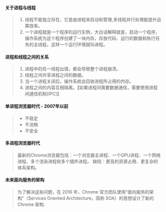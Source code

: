 #### 关于进程与线程
> 1. 线程不能独立存在，它是由进程来启动和管理,多线程并行处理能提升运算效率。   
> 2. 一个进程就是一个程序的运行实例，大白话解释就是，启动一个程序，操作系统为这个程序创建了一块内存，存放代码、运行的数据和执行任务的主线程，这样一个运行环境就叫进程。 


#### 进程和线程之间的关系
> 1. 进程中的任一线程出错，都会导致整个进程崩溃。 
> 2. 线程之间共享进程之间的数据。 
> 3. 当一个进程关闭后，操作系统会回收进程所占用的内存。 
> 4. 进程之间的内容互相隔离。【如果进程间需要数据通信，需要使用进程间通信机制(IPC)】

#### 单进程浏览器时代 - 2007年以前
> - 不稳定  
> - 不流畅  
> - 不安全

#### 多进程浏览器时代
> 最新的Chrome浏览器包括：一个浏览器主进程、一个GPU进程、一个网络进程、多个渲染进程和多个插件进程。
> 缺陷：更高的资源占用、更复杂的体系架构。

#### 未来面向服务的架构 
> 为了解决这些问题，在 2016 年，Chrome 官方团队使用“面向服务的架构”（Services Oriented Architecture，简称 SOA）的思想设计了新的 Chrome 架构.